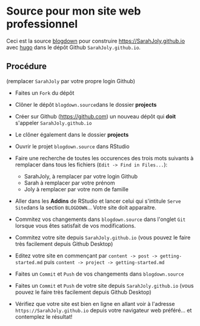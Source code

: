 # Source pour mon site web professionnel

Ceci est la source [blogdown](https://bookdown.org/yihui/blogdown/) pour construire https://SarahJoly.github.io avec [hugo](https://gohugo.io) dans le dépôt Github `SarahJoly.github.io`.


## Procédure

(remplacer `SarahJoly` par votre propre login Github)

- Faites un `Fork` du dépôt

- Clôner le dépôt `blogdown.source`dans le dossier **projects**

- Créer sur Github (https://github.com) un nouveau dépôt qui **doit** s'appeler `SarahJoly.github.io`

- Le clôner également dans le dossier **projects**

- Ouvrir le projet `blogdown.source` dans RStudio

- Faire une recherche de toutes les occurences des trois mots suivants à remplacer dans tous les fichiers (`Edit -> Find in Files...`):
    * SarahJoly, à remplacer par votre login Github
    * Sarah à remplacer par votre prénom
    * Joly à remplacer par votre nom de famille

- Aller dans les **Addins** de RStudio et lancer celui qui s'intitule `Serve Site`dans la section `BLOGDOWN`... Votre site doit apparaitre.

- Commitez vos changements dans `blogdown.source` dans l'onglet `Git` lorsque vous êtes satisfait de vos modifications.

- Commitez votre site depuis `SarahJoly.github.io` (vous pouvez le faire très facilement depuis Github Desktop) 

- Editez votre site en commençant par `content -> post -> getting-started.md` puis `content -> project -> getting-started.md`

- Faites un `Commit` et `Push` de vos changements dans `blogdown.source` 

- Faites un `Commit` et `Push`  de votre site depuis `SarahJoly.github.io` (vous pouvez le faire très facilement depuis Github Desktop)

- Vérifiez que votre site est bien en ligne en allant voir à l'adresse `https://SarahJoly.github.io` depuis votre navigateur web préféré... et contemplez le résultat!
